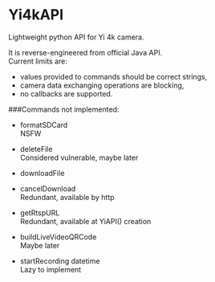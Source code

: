# Yi4kAPI
Lightweight python API for Yi 4k camera.

It is reverse-engineered from official Java API.  
Current limits are:
- values provided to commands should be correct strings,
- camera data exchanging operations are blocking,
- no callbacks are supported.

###Commands not implemented:

-	formatSDCard  
		NSFW

-	deleteFile  
		Considered vulnerable, maybe later

-	downloadFile
-	cancelDownload  
		Redundant, available by http

-	getRtspURL  
		Redundant, available at YiAPI() creation

-	buildLiveVideoQRCode  
		Maybe later

-	startRecording datetime  
		Lazy to implement
